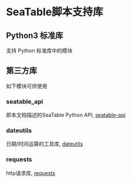 # SeaTable脚本支持库

## Python3 标准库

支持 Python 标准库中的模块

## 第三方库

如下模块可供使用

### seatable_api

即本文档描述的SeaTable Python API, [seatable-api](https://pypi.org/project/seatable-api/)

### dateutils

日期/时间运算的工具库, [dateutils](https://pypi.org/project/dateutils/)

### requests

http请求库, [requests](https://pypi.org/project/requests/)
